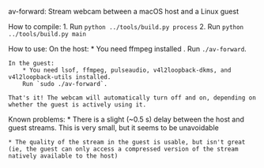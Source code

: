 av-forward: Stream webcam between a macOS host and a Linux guest

How to compile:
	1. Run `python ../tools/build.py process`
	2. Run `python ../tools/build.py main`

How to use:
	On the host:
		* You need ffmpeg installed .
		Run `./av-forward`.

	In the guest:
		* You need lsof, ffmpeg, pulseaudio, v4l2loopback-dkms, and v4l2loopback-utils installed.
		Run `sudo ./av-forward`.

	That's it! The webcam will automatically turn off and on, depending on whether the guest is actively using it.

Known problems:
	* There is a slight (~0.5 s) delay between the host and guest streams. This is very small, but it seems to be unavoidable

	* The quality of the stream in the guest is usable, but isn't great (ie, the guest can only access a compressed version of the stream natively available to the host)
